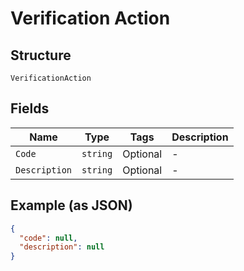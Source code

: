 
# Verification Action

## Structure

`VerificationAction`

## Fields

| Name | Type | Tags | Description |
|  --- | --- | --- | --- |
| `Code` | `string` | Optional | - |
| `Description` | `string` | Optional | - |

## Example (as JSON)

```json
{
  "code": null,
  "description": null
}
```

